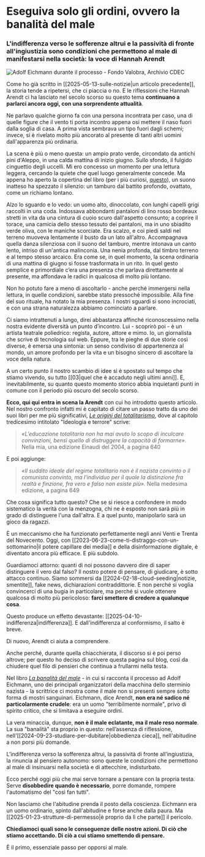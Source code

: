 # Eseguiva solo gli ordini, ovvero la banalità del male

### L'indifferenza verso le sofferenze altrui e la passività di fronte all'ingiustizia sono condizioni che permettono al male di manifestarsi nella società: la voce di Hannah Arendt

![Adolf Eichmann durante il processo - Fondo Valobra, Archivio CDEC](eichmann.jpg)

Come ho già scritto in [[2025-05-13-sulle-notizie|un articolo precedente]], la storia tende a ripetersi, che ci piaccia o no. E le riflessioni che Hannah Arendt ci ha lasciato nel secolo scorso su questo tema **continuano a parlarci ancora oggi, con una sorprendente attualità**.

Ne parlavo qualche giorno fa con una persona incontrata per caso, una di quelle figure che il vento ti porta incontro appena osi mettere il naso fuori dalla soglia di casa. A prima vista sembrava un tipo fuori dagli schemi; invece, si è rivelato molto più ancorato al presente di tanti altri uomini dall'apparenza più ordinaria.

La scena è più o meno questa: un ampio prato verde, circondato da antichi pini d'Aleppo, in una calda mattina di inizio giugno. Sullo sfondo, il fulgido cinguettio degli uccelli. Mi ero concesso un momento per una lettura leggera, cercando la quiete che quel luogo generalmente concede. Ma appena ho aperto la copertina del libro (per i più curiosi, [questo](https://amzn.to/43LB1WW)), un suono inatteso ha spezzato il silenzio: un tamburo dal battito profondo, ovattato, come un richiamo lontano.

Alzo lo sguardo e lo vedo: un uomo alto, dinoccolato, con lunghi capelli grigi raccolti in una coda. Indossava abbondanti pantaloni di lino rosso bordeaux stretti in vita da una cintura di cuoio scuro dall'aspetto consunto; a coprire il torace, una camicia dello stesso tessuto dei pantaloni, ma in uno sbiadito verde oliva, con le maniche scorciate. Era scalzo, e coi piedi saldi nel terreno muoveva lentamente il busto da un lato all'altro. Accompagnava quella danza silenziosa con il suono del tamburo, mentre intonava un canto lento, intriso di un'antica malinconia. Una nenia profonda, dal timbro terreno e al tempo stesso arcaico. Era come se, in quel momento, la scena ordinaria di una mattina di giugno si fosse trasformata in un rito. In quel gesto semplice e primordiale c’era una presenza che parlava direttamente al presente, ma affondava le radici in qualcosa di molto più lontano.

Non ho potuto fare a meno di ascoltarlo - anche perché immergersi nella lettura, in quelle condizioni, sarebbe stato pressoché impossibile. Alla fine del suo rituale, ha notato la mia presenza. I nostri sguardi si sono incrociati, e con una strana naturalezza abbiamo cominciato a parlare.

Ci siamo intrattenuti a lungo, direi abbastanza affinché riconoscessimo nella nostra evidente diversità un punto d’incontro. Lui - scoprirò poi - è un artista teatrale poliedrico: regista, autore, attore e mimo. Io, un giornalista che scrive di tecnologia sul web. Eppure, tra le pieghe di due storie così diverse, è emersa una sintonia: un senso condiviso di appartenenza al mondo, un amore profondo per la vita e un bisogno sincero di ascoltare la voce della natura.

A un certo punto il nostro scambio di idee si è spostato sul tempo che stiamo vivendo, su tutto [[03|quel che è accaduto negli ultimi anni]]. E, inevitabilmente, su quanto questo momento storico abbia inquietanti punti in comune con il periodo più oscuro del secolo scorso.

**Ecco, qui qui entra in scena la Arendt** con cui ho introdotto questo articolo. Nel nostro confronto infatti mi è capitato di citare un passo tratto da uno dei suoi libri per me più significativi, *[Le origini del totalitarismo](https://amzn.to/4dJpMmu)*, dove al capitolo tredicesimo intitolato "Ideologia e terrore" scrive:

> *«L’educazione totalitaria non ha mai avuto lo scopo di inculcare convinzioni, bensì quello di distruggere la capacità di formarne»*. Nella mia, una edizione Einaudi del 2004, a pagina 640

E poi aggiunge:

> *«Il suddito ideale del regime totalitario non è il nazista convinto o il comunista convinto, ma l’individuo per il quale la distinzione fra realtà e finzione, fra vero e falso non esiste più».* Nella medesima edizione, a pagina 649

Che cosa significa tutto questo? Che se si riesce a confondere in modo sistematico la verità con la menzogna, chi ne è esposto non sarà più in grado di distinguere l'una dall'altra. E a quel punto, manipolarlo sarà un gioco da ragazzi.

È un meccanismo che ha funzionato perfettamente negli anni Venti e Trenta del Novecento. Oggi, con [[2023-06-23-come-ti-distraggo-con-un-sottomarino|il potere capillare dei media]] e della disinformazione digitale, è diventato ancora più efficace. E più subdolo.

Guardiamoci attorno: quanti di noi possono davvero dire di saper distinguere il vero dal falso? Il nostro potere di pensare, di giudicare, è sotto attacco continuo. Siamo sommersi da [[2024-02-18-cloud-seeding|notizie, smentite]], fake news, dichiarazioni contraddittorie. E non perché si voglia convincerci di una bugia in particolare, ma perché si vuole ottenere qualcosa di molto più pericoloso: **farci smettere di credere a qualunque cosa**.

Questo produce un effetto devastante: [[2025-04-10-indifferenza|indifferenza]]. E dall'indifferenza al conformismo, il salto è breve.

Di nuovo, Arendt ci aiuta a comprendere.

Anche perché, durante quella chiacchierata, il discorso si è poi perso altrove; per questo ho deciso di scrivere questa pagina sul blog, così da chiudere quel filo di pensieri che continua a frullarmi nella testa.

Nel libro *[La banalità del male](https://amzn.to/41Kiv0q)* - in cui si racconta il processo ad Adolf Eichmann, uno dei principali organizzatori della macchina dello sterminio nazista - la scrittrice ci mostra come il male non si presenti sempre sotto forma di mostri sanguinari. Eichmann, dice Arendt, **non era né sadico né particolarmente crudele**: era un uomo "terribilmente normale", privo di spirito critico, che si limitava a eseguire ordini.

La vera minaccia, dunque, **non è il male eclatante, ma il male reso normale**. La sua "banalità" sta proprio in questo: nell’assenza di riflessione, nell'[[2024-09-23-studiare-per-dubitare|obbedienza cieca]], nell'abitudine a non porsi più domande.

L’indifferenza verso la sofferenza altrui, la passività di fronte all’ingiustizia, la rinuncia al pensiero autonomo: sono queste le condizioni che permettono al male di insinuarsi nella società e di attecchire, indisturbato.

Ecco perché oggi più che mai serve tornare a pensare con la propria testa. Serve **disobbedire quando è necessario**, porre domande, rompere l'automatismo del "così fan tutti".

Non lasciamo che l'abitudine prenda il posto della coscienza. Eichmann era un uomo ordinario, spinto dall'abitudine e forse anche dalla paura. Ma [[2025-01-23-strutture-di-permesso|è proprio da lì che parte]] il pericolo.

**Chiediamoci quali sono le conseguenze delle nostre azioni. Di ciò che stiamo accettando. Di ciò a cui stiamo smettendo di pensare.**

È il primo, essenziale passo per opporsi al male.